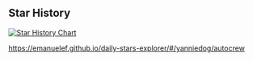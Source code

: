 ## Star History

[![Star History Chart](https://api.star-history.com/svg?repos=yanniedog/autocrew&type=Date)](https://star-history.com/#yanniedog/autocrew&Date)

https://emanuelef.github.io/daily-stars-explorer/#/yanniedog/autocrew

